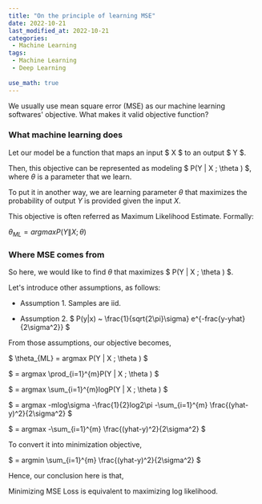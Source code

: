 ```yaml
---
title: "On the principle of learning MSE"
date: 2022-10-21
last_modified_at: 2022-10-21
categories:
 - Machine Learning
tags:
 - Machine Learning
 - Deep Learning
 
use_math: true
---
```


We usually use mean square error (MSE) as our machine learning softwares' objective. What makes it valid objective function?



### What machine learning does

Let our model be a function that maps an input $ X $ to an output $ Y $.

Then, this objective can be represented as modeling $ P(Y \| X ; \theta ) $, where $\theta$ is a parameter that we learn. 

To put it in another way, we are learning parameter $\theta$ that maximizes the probability of output $Y$ is provided given the input $X$.



This objective is often referred as Maximum Likelihood Estimate. Formally:

$\theta_{ML} = argmax  P(Y \| X ; \theta )$



### Where MSE comes from

So here, we would like to find $\theta$ that maximizes $ P(Y \| X ; \theta ) $.

Let's introduce other assumptions, as follows:

- Assumption 1. Samples are iid.

- Assumption 2. $ P(y\|x) ~ \frac{1}{sqrt{2\pi}\sigma} e^{-frac{y-yhat}{2\sigma^2}} $

From those assumptions, our objective becomes,

$ \theta_{ML} = argmax  P(Y \| X ; \theta ) $

$ = argmax  \prod_{i=1}^{m}P(Y \| X ; \theta ) $

$ = argmax  \sum_{i=1}^{m}logP(Y \| X ; \theta ) $

$ = argmax  -mlog\sigma -\frac{1}{2}log2\pi -\sum_{i=1}^{m} \frac{(yhat-y)^2}{2\sigma^2} $

$ = argmax  -\sum_{i=1}^{m} \frac{(yhat-y)^2}{2\sigma^2} $



To convert it into minimization objective,

$ = argmin  \sum_{i=1}^{m} \frac{(yhat-y)^2}{2\sigma^2} $



Hence, our conclusion here is that, 

Minimizing MSE Loss is equivalent to maximizing log likelihood.



 

